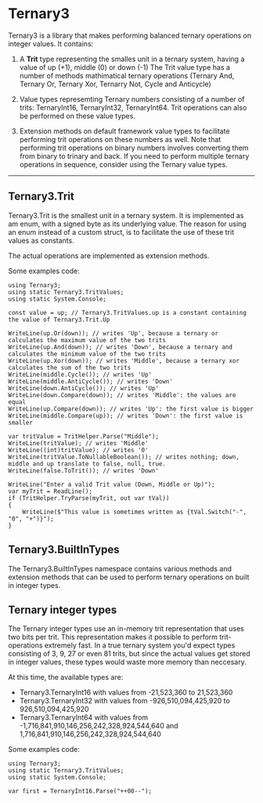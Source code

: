 # Ternary3

Ternary3 is a library that makes performing balanced ternary operations on integer values.
It contains:

1. A **Trit** type representing the smalles unit in a ternary system, having a value of up (+1), middle (0) or down (-1)
The Trit value type has a number of methods mathimatical ternary operations (Ternary And, Ternary Or, Ternary Xor, Ternarry Not, Cycle and Anticycle)

2. Value types represemting Ternary numbers consisting of a number of trits: TernaryInt16, TernaryInt32, TernaryInt64. Trit operations can also be performed on these value types.

3. Extension methods on default framework value types to facilitate performing trit operations on these numbers as well. Note that performing trit operations on binary numbers involves converting them from binary to trinary and back. If you need to perform multiple ternary operations in sequence, consider using the Ternary value types.

--------

## Ternary3.Trit

Ternary3.Trit is the smallest unit in a ternary system. It is implemented as am enum, with a signed byte as its underlying value. The reason for using an enum instead of a custom struct, is to facilitate the use of these trit values as constants.

The actual operations are implemented as extension methods.

Some examples code:

```
using Ternary3;
using static Ternary3.TritValues;
using static System.Console;

const value = up; // Ternary3.TritValues.up is a constant containing the value of Ternary3.Trit.Up

WriteLine(up.Or(down)); // writes 'Up', because a ternary or calculates the maximum value of the two trits
WriteLine(up.And(down)); // writes 'Down', because a ternary and calculates the minimum value of the two trits
WriteLine(up.Xor(down)); // writes 'Middle', because a ternary xor calculates the sum of the two trits
WriteLine(middle.Cycle()); // writes 'Up'
WriteLine(middle.AntiCycle()); // writes 'Down'
WriteLine(down.AntiCycle()); // writes 'Up'
WriteLine(down.Compare(down)); // writes 'Middle': the values are equal
WriteLine(up.Compare(down)); // writes 'Up': the first value is bigger
WriteLine(middle.Compare(up)); // writes 'Down': the first value is smaller

var tritValue = TritHelper.Parse("Middle");
WriteLine(tritValue); // writes 'Middle'
WriteLine((int)tritValue); // writes '0'
WriteLine(tritValue.ToNullableBoolean()); // writes nothing; down, middle and up translate to false, null, true.
WriteLine(false.ToTrit()); // writes 'Down'

WriteLine("Enter a valid Trit value (Down, Middle or Up)");
var myTrit = ReadLine();
if (TritHelper.TryParse(myTrit, out var tVal))
{
    WriteLine($"This value is sometimes written as {tVal.Switch("-", "0", "+")}");
}
```

## Ternary3.BuiltInTypes

The Ternary3.BuiltInTypes namespace contains various methods and extension methods that can be used to perform ternary operations on built in integer types.

## Ternary integer types

The Ternary integer types use an in-memory trit representation that uses two bits per trit. This representation makes it possible to perform trit-operations extremely fast. In a true ternary system you'd expect types consisting of 3, 9, 27 or even 81 trits, but since the actual values get stored in integer values, these types would waste more memory than neccesary.

At this time, the available types are:

* Ternary3.TernaryInt16 with values from -21,523,360 to 21,523,360
* Ternary3.TernaryInt32 with values from -926,510,094,425,920 to 926,510,094,425,920
* Ternary3.TernaryInt64 with values from  -1,716,841,910,146,256,242,328,924,544,640 and 1,716,841,910,146,256,242,328,924,544,640


Some examples code:

```
using Ternary3;
using static Ternary3.TritValues;
using static System.Console;

var first = TernaryInt16.Parse("++00--");
```

